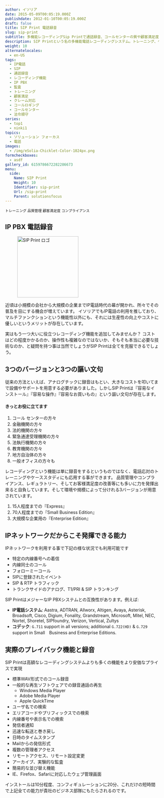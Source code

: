```yaml
---
author: イソリア
date: 2015-05-09T00:05:19.000Z
publishdate: 2012-01-10T00:05:19.000Z
draft: false
title: SIP Print 電話録音
slug: sip-print
subtitle: 多機能レコーディングSip Printで通話録音、コールセンターの質や顧客満足度を飛躍的にアップ
description: SIP Printという名の多機能電話レコーディングシステム。トレーニング、ケーススタディ、コンプライアンスもこれ一台で様々なビジネスシーンの録音や応用が可能に。
weight: 10
alternatelocales:
  - en-US
tags:
  - IP電話
  - SIP
  - 通話録音
  - レコーディング機能
  - IP PBX
  - 監査
  - トレーニング
  - 顧客満足
  - クレーム対応
  - コールロギング
  - コールセンター
  - 法令順守
series:
  - top1
  - ninki1
topics:
  - ソリューション フォーカス
  - 電話
images:
  - /img/eSolia-Chicklet-Color-1024px.png
formcheckboxes:
  - asdf
gallery_id: 6159786672282286673
menu:
  side:
    Name: SIP Print
    Weight: 10
    Identifier: sip-print
    Url: /sip-print
    Parent: solutionsfocus
---
```


<small>
<a class="grey lighten-3 green-text waves-effect waves-light btn">トレーニング</a>
<a class="grey lighten-3 green-text waves-effect waves-light btn">品質管理</a>
<a class="grey lighten-3 green-text waves-effect waves-light btn">顧客満足度</a>
<a class="grey lighten-3 green-text waves-effect waves-light btn">コンプライアンス</a>
</small>

## IP PBX 電話録音

<figure class="image-container">
<img class="materialboxed right responsive-img" width="200" data-caption="SIP Print ロゴ" alt="SIP Print ロゴ" src="/img/SIP-PRINT-Logo.png" >
</figure>

近頃は小規模の会社から大規模の企業までIP電話時代の幕が開かれ、所々でその普及を目にする機会が増えています。
イソリアでもIP電話の利用を推しており、マルチファンクションという機能性以外にも、それには生産性の向上やコストに優しいというメリットが存在しています。

実はもう一つ大いに役立つレコーディング機能を追加してみませんか？
コストはどの程度かかるのか、操作性も複雑なのではないか、そもそも本当に必要な技術なのか、と疑問を持つ事は当然でしょうがSIP Printは全てを克服できるでしょう。

## 3つのバージョンと3つの謳い文句

従来の方法といえば、アナログチックに録音はもとい、大きなコストを叩いてまで設備やサポートを用意する必要がありました。しかしSIP Printは『容易なインストール』『容易な操作』『容易なお買いもの』という謳い文句が存在します。

<div class="esolia-card-panel blue-grey darken-4 z-depth-1">
  <h4 class="center green-text text-accent-3">きっとお役に立てます</h4>
    <ol>
      <li class="white-text">コール センターの方々</li>
      <li class="white-text">金融機関の方々</li>
      <li class="white-text">法的機関の方々</li>
      <li class="white-text">緊急通達受理機関の方々</li>
      <li class="white-text">法執行機関の方々</li>
      <li class="white-text">教育機関の方々</li>
      <li class="white-text">地方自治体の方々</li>
      <li class="white-text">一般オフィスの方々も</li>
    </ol>
</div>

レコーディングという機能は単に録音をするというものではなく、電話応対のトレーニングやケーススタディにも応用する事ができます。
品質管理やコンプライアンス、レギュラトリー、そしてお客様満足度の改善等にも多いに力を発揮出来ると自負しています。そして環境や規模によって分けれる3バージョンが用意されています。

1.	15人程度までの『Express』
2.	70人程度までの『Small Business Edition』
3.	大規模な企業用の『Enterprise Edition』

## IPネットワークだからこそ発揮できる能力

IPネットワークを利用する事で下記の様な状況でも利用可能です

* 特定の内線番号への着信
* 内線同士のコール
* フォローミーコール
* SIPに登録されたイベント
* SIP & RTP トラフィック
* トランクサイドのアナログ、T1/PRI & SIP トランキング

SIP PrintはメジャーなIP PBXシステムとの互換性があります。例えば:

* **IP電話システム**: Aastra, ADTRAN, Allworx, Altigen, Avaya,
Asterisk, Broadsoft, Cisco, Digium, Fonality,
Grandstream, Microsoft, Mitel, NEC, Nortel,
Shoretel, SIPfoundry, Verizon, Vertical, Zultys
* **コデック**: ``G.711`` support in all versions; additional ``G.722(HD)`` & ``G.729`` support in Small　Business and Enterprise Editions.

## 実際のプレイバック機能と録音

SIP Printは高額なレコーディングシステムよりも多くの機能をより安価なプライスで実現

* 標準WAV形式でのコール録音
* 一般的な再生ソフトウェアでの録音通話の再生
   * Windows Media Player
   * Adobe Media Player
   * Apple QuickTime
* ユーザ名での検索
* エリアコードやプリフィックスでの検索
* 内線番号や表示名での検索
* 発信者通知
* 迅速な転送と巻き戻し
* 日時のタイムスタンプ
* Mailからの発信形式
* 複数の管理者アクセス
* リモートアクセス、リモート設定変更
* アーカイブ、実験的な監査
* 簡易的な並び替え機能
* IE、Firefox、Safariに対応したウェブ管理画面

インストールは10分程度、コンフィギュレーションに20分、これだけの短時間で上記全ての能力が貴社のビジネス部隊にもたらされるのです。
